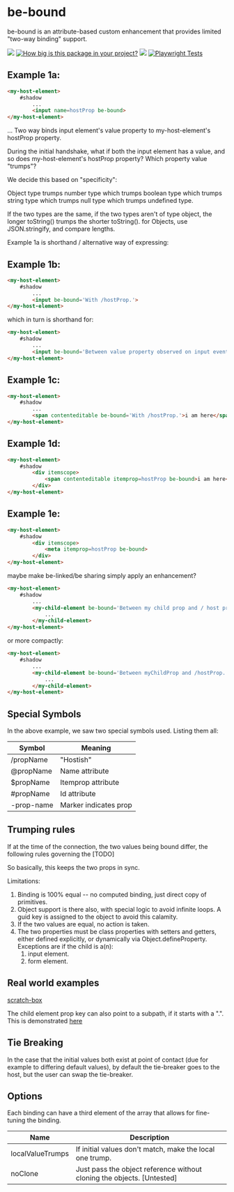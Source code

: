# be-bound

be-bound is an attribute-based custom enhancement that provides limited "two-way binding" support. 

<a href="https://nodei.co/npm/be-bound/"><img src="https://nodei.co/npm/be-bound.png"></a>
[![How big is this package in your project?](https://img.shields.io/bundlephobia/minzip/be-bound?style=for-the-badge)](https://bundlephobia.com/result?p=be-bound)
<img src="http://img.badgesize.io/https://cdn.jsdelivr.net/npm/be-bound?compression=gzip">
[![Playwright Tests](https://github.com/bahrus/be-bound/actions/workflows/CI.yml/badge.svg?branch=baseline)](https://github.com/bahrus/be-bound/actions/workflows/CI.yml)

## Example 1a:

```html
<my-host-element>
    #shadow
        ...
        <input name=hostProp be-bound>
</my-host-element>
```

... Two way binds input element's value property to my-host-element's hostProp property.

During the initial handshake, what if both the input element has a value, and so does my-host-element's hostProp property?  Which property value "trumps"?

We decide this based on "specificity":

Object type trumps number type which  trumps boolean type which trumps string type which  trumps null type which trumps undefined type.

If the two types are the same, if the two types aren't of type object, the longer toString() trumps the shorter toString().  for Objects, use JSON.stringify, and compare lengths.


Example 1a is shorthand / alternative way of expressing:

## Example 1b:

```html
<my-host-element>
    #shadow
        ...
        <input be-bound='With /hostProp.'>
</my-host-element>
```

which in turn is shorthand for:

```html
<my-host-element>
    #shadow
        ...
        <input be-bound='Between value property observed on input event and /hostProp.'>
</my-host-element>
```

## Example 1c:

```html
<my-host-element>
    #shadow
        ...
        <span contenteditable be-bound='With /hostProp.'>i am here</span>
</my-host-element>
```

## Example 1d:

```html
<my-host-element>
    #shadow
        <div itemscope>
            <span contenteditable itemprop=hostProp be-bound>i am here</span>
        </div>
</my-host-element>
```

## Example 1e:

```html
<my-host-element>
    #shadow
        <div itemscope>
            <meta itemprop=hostProp be-bound>
        </div>
</my-host-element>
```

maybe make be-linked/be sharing simply apply an enhancement?

```html
<my-host-element>
    #shadow
        ...
        <my-child-element be-bound='Between my child prop and / host prop.'>
            ...
        </my-child-element>
</my-host-element>
```

or more compactly:

```html
<my-host-element>
    #shadow
        ...
        <my-child-element be-bound='Between myChildProp and /hostProp.'>
            ...
        </my-child-element>
</my-host-element>
```


## Special Symbols

In the above example, we saw two special symbols used.  Listing them all:

| Symbol      | Meaning              |
|-------------|----------------------|
| /propName   |"Hostish"             |
| @propName   |Name attribute        |
| $propName   |Itemprop attribute    |
| #propName   |Id attribute          |
| -prop-name  |Marker indicates prop |

## Trumping rules

If at the time of the connection, the two values being bound differ, the following rules governing the [TODO]


So basically, this keeps the two props in sync. 

Limitations:

1.  Binding is 100% equal -- no computed binding, just direct copy of primitives.
2.  Object support is there also, with special logic to avoid infinite loops.  A guid key is assigned to the object to avoid this calamity.
3.  If the two values are equal, no action is taken. 
4.  The two properties must be class properties with setters and getters, either defined explicitly, or dynamically via Object.defineProperty.  Exceptions are if the child is a(n):
    1.  input element.
    2.  form element.




## Real world examples

[scratch-box](https://github.com/bahrus/scratch-box/blob/baseline/make.ts#L18)

The child element prop key can also point to a subpath, if it starts with a ".".  This is demonstrated [here](https://github.com/bahrus/co-depends/blob/master/animated-star-rating/make.ts#L50)


## Tie Breaking

In the case that the initial values both exist at point of contact (due for example to differing default values), by default the tie-breaker goes to the host, but the user can swap the tie-breaker.

## Options

Each binding can have a third element of the array that allows for fine-tuning the binding. 

<table>
<thead>
<tr>
    <th>Name</th>
    <th>Description</th>
</tr>
</thead>
<tbody>
    <tr>
        <td>localValueTrumps</td>
        <td>If initial values don't match, make the local one trump.</td>
    </tr>
    <tr>
        <td>noClone</td>
        <td>Just pass the object reference without cloning the objects. [Untested]</td>
    </tr>
</tbody>
</table>

